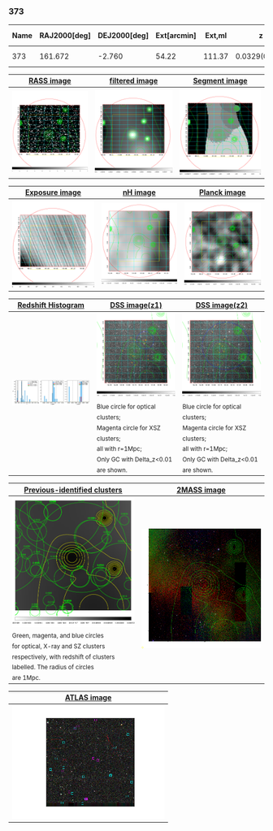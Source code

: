 <div STYLE="page-break-after: always;"></div>

### 373

|Name|RAJ2000[deg]|DEJ2000[deg] |Ext[arcmin]| Ext,ml | z | z_src| C|GC(XSZ,Delta_z<0.01)| GC(OPT,Delta_z<0.01)|GC| R_sig[arcmin] | R500[arcmin] | R500[Mpc]| CRsig[c/s] | CR500[c/s] |L500[1E44 erg/s]|F500[1E-12 erg/s/cm^2]| M500[1E14 Msun]|Tx[keV]|Cnt_sig|Beta|Rc[arcmin]|Comment|Alias|
|---|---|---|---|---|---|------|---|--------|---------|----------|---|---|---|---|---|---|---|---|---|---|---|---|---|---|
|373| 161.672| -2.760| 54.22| 111.37| 0.0329(0.007)| z2, z_opt| S| -| N| N, W| 25.255| 12.690| 0.500| 0.118(0.077)| 0.119(0.071)| 0.039(0.031)| 1.572(1.235)| 0.37(0.15)| 1.16(0.30)| 150.2| 0.526(-0.020+0.041)| 3.968(-0.686+0.830)| -| t701|

|[RASS image](../image/373/373_img.pdf)|[filtered image](../image/373/373_fil.pdf)|[Segment image](../image/373/373_seg.pdf)|
|-------------------|--------------------|-------------------|
| <img src="../image/373/373_img.png" width="300">  | <img src="../image/373/373_fil.png" width="300">   | <img src="../image/373/373_seg.png" width="300">  |

|[Exposure image](../image/373/373_mex.pdf)| [nH image](../image/373/373_nh.pdf)| [Planck image](../image/373/373_p.pdf)|
|-------------------|--------------------|-------------------|
|<img src="../image/373/373_mex.png" width="300">   | <img src="../image/373/373_nh.png" width="300">    | <img src="../image/373/373_p.png" width="300"> |

|[Redshift Histogram](../image/373/373_zg.pdf) | [DSS image(z1)](../image/373/373_dss_z1.pdf)      |  [DSS image(z2)](../image/373/373_dss_z2.pdf)    |
|-------------------|--------------------|-------------------|
|<img src="../image/373/373_zg.png" width="300"> |<img src="../image/373/373_dss_z1.png" width="300"> <sub><br>Blue circle for optical clusters; <br>Magenta circle for XSZ clusters; <br>all with r=1Mpc; <br>Only GC with Delta_z<0.01 are shown. </sub>| <img src="../image/373/373_dss_z2.png" width="300"><sub><br>Blue circle for optical clusters; <br>Magenta circle for XSZ clusters; <br>all with r=1Mpc; <br>Only GC with Delta_z<0.01 are shown. </sub> |

|[Previous-identified clusters](../image/373/373_gc.pdf) | [2MASS image](../image/373/373_2mass.pdf)      |
|-------------------|-------------------|
|<img src=../image/373/373_gc.png width="300"> <br><sub>Green, magenta, and blue circles <br>for optical, X-ray and SZ clusters <br>respectively, with redshift of clusters <br>labelled. The radius of circles <br>are 1Mpc.</sub>|<img src="../image/373/373_2mass.png" width="300">  |

|[ATLAS image](../image/373/373_s.pdf)        |
|-------------------|
| <img src="../image/373/373_s.png" width="300">  |
